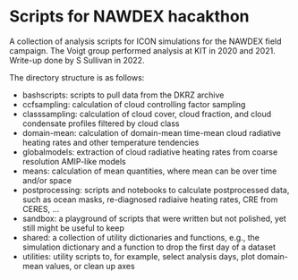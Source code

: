 # Scripts for NAWDEX hacakthon 

A collection of analysis scripts for ICON simulations for the NAWDEX field campaign. The Voigt group performed analysis at KIT in 2020 and 2021. Write-up done by S Sullivan in 2022.

The directory structure is as follows:

* bashscripts: scripts to pull data from the DKRZ archive
* ccfsampling: calculation of cloud controlling factor sampling
* classsampling: calculation of cloud cover, cloud fraction, and cloud condensate profiles filtered by cloud class
* domain-mean: calculation of domain-mean time-mean cloud radiative heating rates and other temperature tendencies
* globalmodels: extraction of cloud radiative heating rates from coarse resolution AMIP-like models
* means: calculation of mean quantities, where mean can be over time and/or space
* postprocessing: scripts and notebooks to calculate postprocessed data, such as ocean masks, re-diagnosed radiaive heating rates, CRE from CERES, ...
* sandbox: a playground of scripts that were written but not polished, yet still might be useful to keep
* shared: a collection of utility dictionaries and functions, e.g., the simulation dictionary and a function to drop the first day of a dataset 
* utilities: utility scripts to, for example, select analysis days, plot domain-mean values, or clean up axes
